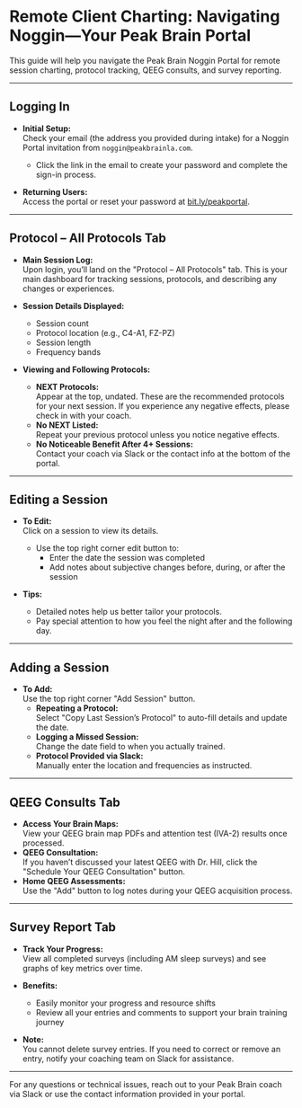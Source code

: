 # Remote Client Charting: Navigating Noggin—Your Peak Brain Portal

This guide will help you navigate the Peak Brain Noggin Portal for remote session charting, protocol tracking, QEEG consults, and survey reporting.

---

## Logging In

- **Initial Setup:**  
  Check your email (the address you provided during intake) for a Noggin Portal invitation from `noggin@peakbrainla.com`.  
  - Click the link in the email to create your password and complete the sign-in process.

- **Returning Users:**  
  Access the portal or reset your password at [bit.ly/peakportal](http://bit.ly/peakportal).

---

## Protocol – All Protocols Tab

- **Main Session Log:**  
  Upon login, you’ll land on the "Protocol – All Protocols" tab. This is your main dashboard for tracking sessions, protocols, and describing any changes or experiences.
- **Session Details Displayed:**  
  - Session count
  - Protocol location (e.g., C4-A1, FZ-PZ)
  - Session length
  - Frequency bands

- **Viewing and Following Protocols:**  
  - **NEXT Protocols:**  
    Appear at the top, undated. These are the recommended protocols for your next session. If you experience any negative effects, please check in with your coach.
  - **No NEXT Listed:**  
    Repeat your previous protocol unless you notice negative effects.
  - **No Noticeable Benefit After 4+ Sessions:**  
    Contact your coach via Slack or the contact info at the bottom of the portal.

---

## Editing a Session

- **To Edit:**  
  Click on a session to view its details.  
  - Use the top right corner edit button to:
    - Enter the date the session was completed
    - Add notes about subjective changes before, during, or after the session

- **Tips:**  
  - Detailed notes help us better tailor your protocols.
  - Pay special attention to how you feel the night after and the following day.

---

## Adding a Session

- **To Add:**  
  Use the top right corner "Add Session" button.
  - **Repeating a Protocol:**  
    Select "Copy Last Session’s Protocol" to auto-fill details and update the date.
  - **Logging a Missed Session:**  
    Change the date field to when you actually trained.
  - **Protocol Provided via Slack:**  
    Manually enter the location and frequencies as instructed.

---

## QEEG Consults Tab

- **Access Your Brain Maps:**  
  View your QEEG brain map PDFs and attention test (IVA-2) results once processed.
- **QEEG Consultation:**  
  If you haven’t discussed your latest QEEG with Dr. Hill, click the "Schedule Your QEEG Consultation" button.
- **Home QEEG Assessments:**  
  Use the "Add" button to log notes during your QEEG acquisition process.

---

## Survey Report Tab

- **Track Your Progress:**  
  View all completed surveys (including AM sleep surveys) and see graphs of key metrics over time.
- **Benefits:**  
  - Easily monitor your progress and resource shifts
  - Review all your entries and comments to support your brain training journey

- **Note:**  
  You cannot delete survey entries. If you need to correct or remove an entry, notify your coaching team on Slack for assistance.

---

For any questions or technical issues, reach out to your Peak Brain coach via Slack or use the contact information provided in your portal.

